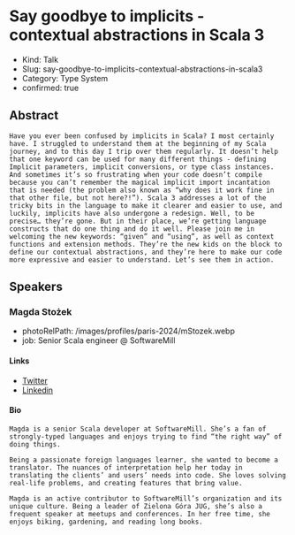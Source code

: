 # Say goodbye to implicits - contextual abstractions in Scala 3

- Kind: Talk
- Slug: say-goodbye-to-implicits-contextual-abstractions-in-scala3
- Category: Type System
- confirmed: true

## Abstract

```
Have you ever been confused by implicits in Scala? I most certainly have. I struggled to understand them at the beginning of my Scala journey, and to this day I trip over them regularly. It doesn’t help that one keyword can be used for many different things - defining Implicit parameters, implicit conversions, or type class instances. And sometimes it’s so frustrating when your code doesn’t compile because you can’t remember the magical implicit import incantation that is needed (the problem also known as “why does it work fine in that other file, but not here?!”). Scala 3 addresses a lot of the tricky bits in the language to make it clearer and easier to use, and luckily, implicits have also undergone a redesign. Well, to be precise… they’re gone. But in their place, we’re getting language constructs that do one thing and do it well. Please join me in welcoming the new keywords: “given” and “using”, as well as context functions and extension methods. They’re the new kids on the block to define our contextual abstractions, and they’re here to make our code more expressive and easier to understand. Let’s see them in action.
```

## Speakers

### Magda Stożek

- photoRelPath: /images/profiles/paris-2024/mStozek.webp
- job: Senior Scala engineer @ SoftwareMill

#### Links

- [Twitter](https://twitter.com/magdastozek)
- [Linkedin](https://www.linkedin.com/in/magda-stozek)

#### Bio

```
Magda is a senior Scala developer at SoftwareMill. She’s a fan of strongly-typed languages and enjoys trying to find “the right way” of doing things.

Being a passionate foreign languages learner, she wanted to become a translator. The nuances of interpretation help her today in translating the clients’ and users’ needs into code. She loves solving real-life problems, and creating features that bring value.

Magda is an active contributor to SoftwareMill’s organization and its unique culture. Being a leader of Zielona Góra JUG, she’s also a frequent speaker at meetups and conferences. In her free time, she enjoys biking, gardening, and reading long books.
```
